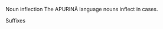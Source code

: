 Noun inflection
The APURINÃ language nouns inflect in cases.




































Suffixes



